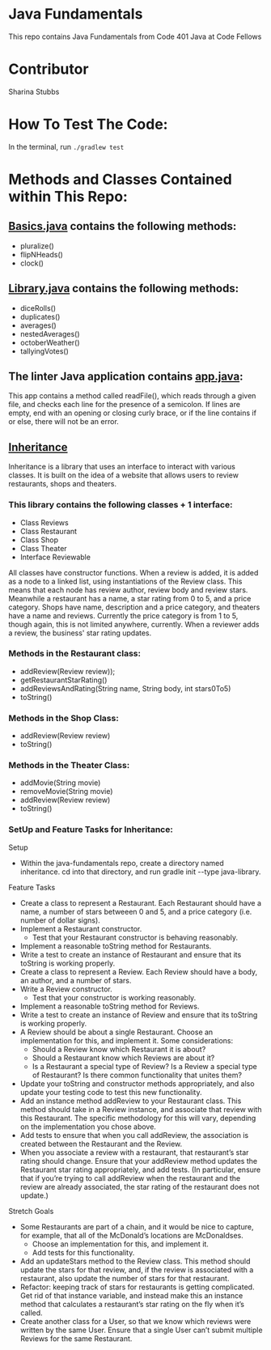 # Java Fundamentals
This repo contains Java Fundamentals from Code 401 Java at Code Fellows

# Contributor
Sharina Stubbs

# How To Test The Code:
In the terminal, run `./gradlew test`

# Methods and Classes Contained within This Repo:
## [Basics.java](https://github.com/SharinaS/java-fundamentals/blob/master/basics/Basics.java) contains the following methods:
* pluralize()
* flipNHeads()
* clock()

## [Library.java](https://github.com/SharinaS/java-fundamentals/blob/master/basiclibrary/src/main/java/basiclibrary/Library.java) contains the following methods:
* diceRolls()
* duplicates()
* averages()
* nestedAverages()
* octoberWeather()
* tallyingVotes()

## The linter Java application contains [app.java](https://github.com/SharinaS/java-fundamentals/blob/master/linter/src/main/java/linter/App.java):
This app contains a method called readFile(), which reads through a given file, and checks each line for the presence of a semicolon. If lines are empty, end with an opening or closing curly brace, or if the line contains if or else, there will not be an error. 

## [Inheritance](https://github.com/SharinaS/java-fundamentals/tree/master/inheritance) 
Inheritance is a library that uses an interface to interact with various classes. It is built on the idea of a website that allows users to review restaurants, shops and theaters.

### This library contains the following classes + 1 interface:
* Class Reviews
* Class Restaurant
* Class Shop
* Class Theater
* Interface Reviewable

All classes have constructor functions. When a review is added, it is added as a node to a linked list, using instantiations of the Review class. This means that each node has review author, review body and review stars. Meanwhile a restaurant has a name, a star rating from 0 to 5, and a price category. Shops have name, description and a price category, and theaters have a name and reviews. Currently the price category is from 1 to 5, though again, this is not limited anywhere, currently. When a reviewer adds a review, the business' star rating updates. 

### Methods in the Restaurant class:
* addReview(Review review));
* getRestaurantStarRating()
* addReviewsAndRating(String name, String body, int stars0To5)
* toString()

### Methods in the Shop Class:
* addReview(Review review)
* toString()

### Methods in the Theater Class:
* addMovie(String movie)
* removeMovie(String movie)
* addReview(Review review)
* toString()

### SetUp and Feature Tasks for Inheritance:
Setup
* Within the java-fundamentals repo, create a directory named inheritance. cd into that directory, and run gradle init --type java-library.

Feature Tasks
* Create a class to represent a Restaurant. Each Restaurant should have a name, a number of stars betweeen 0 and 5, and a price category (i.e. number of dollar signs).
* Implement a Restaurant constructor.
  * Test that your Restaurant constructor is behaving reasonably.
* Implement a reasonable toString method for Restaurants.
* Write a test to create an instance of Restaurant and ensure that its toString is working properly.
* Create a class to represent a Review. Each Review should have a body, an author, and a number of stars.
* Write a Review constructor.
  * Test that your constructor is working reasonably.
* Implement a reasonable toString method for Reviews.
* Write a test to create an instance of Review and ensure that its toString is working properly.
* A Review should be about a single Restaurant. Choose an implementation for this, and implement it. Some considerations:
  * Should a Review know which Restaurant it is about?
  * Should a Restaurant know which Reviews are about it?
  * Is a Restaurant a special type of Review? Is a Review a special type of Restaurant? Is there common functionality that unites them?
* Update your toString and constructor methods appropriately, and also update your testing code to test this new functionality.
* Add an instance method addReview to your Restaurant class. This method should take in a Review instance, and associate that review with this Restaurant. The specific methodology for this will vary, depending on the implementation you chose above.
* Add tests to ensure that when you call addReview, the association is created between the Restaurant and the Review.
* When you associate a review with a restaurant, that restaurant’s star rating should change. Ensure that your addReview method updates the Restaurant star rating appropriately, and add tests. (In particular, ensure that if you’re trying to call addReview when the restaurant and the review are already associated, the star rating of the restaurant does not update.)

Stretch Goals
* Some Restaurants are part of a chain, and it would be nice to capture, for example, that all of the McDonald’s locations are McDonaldses.
  * Choose an implementation for this, and implement it.
  * Add tests for this functionality.
* Add an updateStars method to the Review class. This method should update the stars for that review, and, if the review is associated with a restaurant, also update the number of stars for that restaurant.
* Refactor: keeping track of stars for restaurants is getting complicated. Get rid of that instance variable, and instead make this an instance method that calculates a restaurant’s star rating on the fly when it’s called.
* Create another class for a User, so that we know which reviews were written by the same User. Ensure that a single User can’t submit multiple Reviews for the same Restaurant.